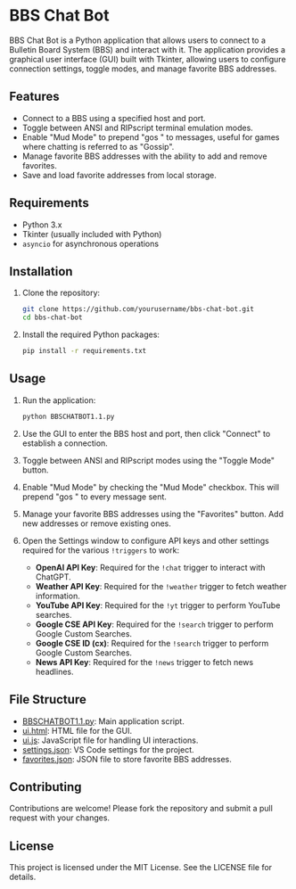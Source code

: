 # BBS Chat Bot

BBS Chat Bot is a Python application that allows users to connect to a Bulletin Board System (BBS) and interact with it. The application provides a graphical user interface (GUI) built with Tkinter, allowing users to configure connection settings, toggle modes, and manage favorite BBS addresses.

## Features

- Connect to a BBS using a specified host and port.
- Toggle between ANSI and RIPscript terminal emulation modes.
- Enable "Mud Mode" to prepend "gos " to messages, useful for games where chatting is referred to as "Gossip".
- Manage favorite BBS addresses with the ability to add and remove favorites.
- Save and load favorite addresses from local storage.

## Requirements

- Python 3.x
- Tkinter (usually included with Python)
- `asyncio` for asynchronous operations

## Installation

1. Clone the repository:
    ```sh
    git clone https://github.com/yourusername/bbs-chat-bot.git
    cd bbs-chat-bot
    ```

2. Install the required Python packages:
    ```sh
    pip install -r requirements.txt
    ```

## Usage

1. Run the application:
    ```sh
    python BBSCHATBOT1.1.py
    ```

2. Use the GUI to enter the BBS host and port, then click "Connect" to establish a connection.

3. Toggle between ANSI and RIPscript modes using the "Toggle Mode" button.

4. Enable "Mud Mode" by checking the "Mud Mode" checkbox. This will prepend "gos " to every message sent.

5. Manage your favorite BBS addresses using the "Favorites" button. Add new addresses or remove existing ones.

6. Open the Settings window to configure API keys and other settings required for the various `!triggers` to work:
    - **OpenAI API Key**: Required for the `!chat` trigger to interact with ChatGPT.
    - **Weather API Key**: Required for the `!weather` trigger to fetch weather information.
    - **YouTube API Key**: Required for the `!yt` trigger to perform YouTube searches.
    - **Google CSE API Key**: Required for the `!search` trigger to perform Google Custom Searches.
    - **Google CSE ID (cx)**: Required for the `!search` trigger to perform Google Custom Searches.
    - **News API Key**: Required for the `!news` trigger to fetch news headlines.

## File Structure

- [BBSCHATBOT1.1.py](http://_vscodecontentref_/0): Main application script.
- [ui.html](http://_vscodecontentref_/1): HTML file for the GUI.
- [ui.js](http://_vscodecontentref_/2): JavaScript file for handling UI interactions.
- [settings.json](http://_vscodecontentref_/3): VS Code settings for the project.
- [favorites.json](http://_vscodecontentref_/4): JSON file to store favorite BBS addresses.

## Contributing

Contributions are welcome! Please fork the repository and submit a pull request with your changes.

## License

This project is licensed under the MIT License. See the LICENSE file for details.
